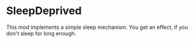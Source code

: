 
SleepDeprived
=======
This mod implements a simple sleep mechanism. 
You get an effect, if you don't sleep for long enough.
